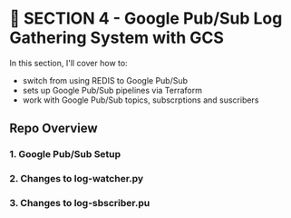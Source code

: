 # 🚀 SECTION 4 - Google Pub/Sub Log Gathering System with GCS 

In this section, I'll cover how to:

 - switch from using REDIS to Google Pub/Sub 
 - sets up Google Pub/Sub pipelines via Terraform 
 - work with Google Pub/Sub topics, subscrptions and suscribers




## Repo Overview

### 1. Google Pub/Sub Setup

### 2. Changes to log-watcher.py

### 3. Changes to log-sbscriber.pu